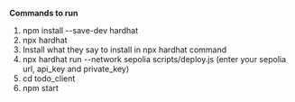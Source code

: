 **Commands to run**
1. npm install --save-dev hardhat
2. npx hardhat
3. Install what they say to install in npx hardhat command
4. npx hardhat run --network sepolia scripts/deploy.js (enter your sepolia url, api_key and private_key)
5. cd todo_client
1. npm start
